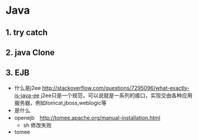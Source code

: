 # Java
## 1. try catch

## 2. java Clone

## 3. EJB
- 什么是j2ee http://stackoverflow.com/questions/7295096/what-exactly-is-java-ee
    j2ee只是一个规范，可以说就是一系列的接口，实现交由各种应用服务器，例如tomcat,jboss,weblogic等
- 是什么
- openejb　http://tomee.apache.org/manual-installation.html
    - sh 修改失败
- tomee


